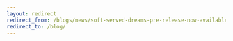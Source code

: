```yaml
---
layout: redirect
redirect_from: /blogs/news/soft-served-dreams-pre-release-now-available
redirect_to: /blog/
---
```

